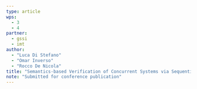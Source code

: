 ```yaml
---
type: article
wps:
  - 3
  - 4
partner:
  - gssi
  - imt
author:
  - "Luca Di Stefano"
  - "Omar Inverso"
  - "Rocco De Nicola"
title: "Semantics-based Verification of Concurrent Systems via Sequential Reachability or Termination"
note: "Submitted for conference publication"
---
```

